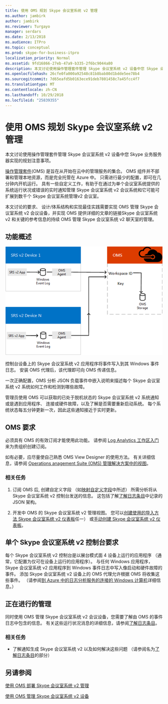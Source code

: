 ```yaml
---
title: 使用 OMS 规划 Skype 会议室系统 v2 管理
ms.author: jambirk
author: jambirk
ms.reviewer: Turgayo
manager: serdars
ms.date: 2/13/2018
ms.audience: ITPro
ms.topic: conceptual
ms.prod: skype-for-business-itpro
localization_priority: Normal
ms.assetid: 9fd16866-27eb-47a9-b335-2f6bc9044a80
description: 本文讨论使用操作管理套件管理 Skype 会议室系统 v2 设备中您 Skype 业务服务器实现的规划注意事项。
ms.openlocfilehash: 26cfe0fa000a92548c81b8bab80d1bdde5ee78b4
ms.sourcegitcommit: 7d65eafd5b0163ece91deb7801458c7a45fcc4f7
ms.translationtype: MT
ms.contentlocale: zh-CN
ms.lasthandoff: 10/29/2018
ms.locfileid: "25839355"
---
```

# <a name="plan-skype-room-systems-v2-management-with-oms"></a>使用 OMS 规划 Skype 会议室系统 v2 管理
 
 本文讨论使用操作管理套件管理 Skype 会议室系统 v2 设备中您 Skype 业务服务器实现的规划注意事项。
  
[操作管理套件](https://docs.microsoft.com/azure/operations-management-suite/operations-management-suite-overview)(OMS) 是旨在从开始在云中的管理服务的集合。 OMS 组件并不部署和管理本地资源，而是完全托管在 Azure 中。 只需进行最少的配置，即可在几分钟内开机运行。 具有一些自定义工作，有助于在通过为单个会议室系统提供的系统运行状况或错误的实时通知管理 Skype 会议室系统 v2 会议系统和它可能可扩展到数千个 Skype 会议室系统管理v2 会议室。
  
本文讨论的要求、 设计/体系结构和实现最佳实践需要实现 OMS 管理 Skype 会议室系统 v2 会议设备，并实现 OMS 提供详细的文章的链接Skype 会议室系统 v2 和关键的参考信息的持续 OMS 管理 Skype 会议室系统 v2 聊天室的管理。 
  
## <a name="functional-overview"></a>功能概述

![使用 OMS 的 SRS 管理图表](../../media/3f2ae1b8-61ea-4cd6-afb4-4bd75ccc746a.png)
  
控制台设备上的 Skype 会议室系统 v2 应用程序将事件写入到其 Windows 事件日志。 安装 OMS 代理后，该代理即可向 OMS 传递信息。 
  
一次正确配置，OMS 分析 JSON 负载事件中嵌入说明来描述每个 Skype 会议室系统 v2 系统如何工作和检测到哪些故障。 
  
管理员使用 OMS 可以获取的已处于脱机状态的 Skype 会议室系统 v2 系统通知或是遇到应用程序、 连接或硬件故障，以及了解是否需要重新启动系统。 每个系统状态每五分钟更新一次，因此这些通知接近于实时更新。
  
## <a name="oms-requirements"></a>OMS 要求

必须具有 OMS 的有效订阅才能使用此功能。 请参阅 [Log Analytics 工作区入门](https://docs.microsoft.com/azure/log-analytics/log-analytics-get-started?toc=%2fazure%2foperations-management-suite%2ftoc.json)来为贵组织创建订阅。
  
如有必要，应尽量使自己熟悉 OMS View Designer 的使用方法。 有关详细信息，请参阅 [Operations anagement Suite (OMS) 管理解决方案中的视图](https://docs.microsoft.com/azure/operations-management-suite/operations-management-suite-solutions-resources-views)。
  
### <a name="related-tasks"></a>相关任务

1. 订阅 OMS 后, 创建自定义字段 （如[映射自定义字段](../../deploy/deploy-clients/with-oms.md#Custom_fields)中所述） 所需分析将从 Skype 会议室系统 v2 控制台发送的信息。 这包括了解[了解日志条目](../../manage/skype-room-systems-v2/oms.md#understand-the-log-entries)中记录的 JSON 架构。
    
2. 开发中 OMS 的 Skype 会议室系统 v2 管理视图。 您可以[创建使用的导入方法 Skype 会议室系统 v2 仪表板](../../deploy/deploy-clients/with-oms.md#create-a-skype-room-systems-v2-dashboard-by-using-the-import-method)任一） 或[手动创建 Skype 会议室系统 v2 仪表板](../../deploy/deploy-clients/with-oms.md#create-a-skype-room-systems-v2-dashboard-manually)。
    
## <a name="individual-skype-room-systems-v2-console-requirements"></a>单个 Skype 会议室系统 v2 控制台要求

每个 Skype 会议室系统 v2 控制台是以展台模式面 4 设备上运行的应用程序 （通常，它配置为仅可在设备上运行的应用程序）。 与任何 Windows 应用程序，Skype 会议室系统 v2 应用程序到 Windows 事件日志中写入像启动和硬件故障的事件。 添加 Skype 会议室系统 v2 设备上的 OMS 代理允许根据 OMS 将收集这些事件。 （请参阅[到 Azure 中的日志分析服务的连接的 Windows 计算机](https://docs.microsoft.com/azure/log-analytics/log-analytics-windows-agents)详细信息。）
  
## <a name="ongoing-management"></a>正在进行的管理

同时使用 OMS 管理 Skype 会议室系统 v2 会议设备，您需要了解由 OMS 的事件日志中包含的信息。 有关这些运行状况消息的详细信息，请参阅[了解日志条目](../../manage/skype-room-systems-v2/oms.md#understand-the-log-entries)。
  
### <a name="related-tasks"></a>相关任务

- 了解通知生成 Skype 会议室系统 v2 以及如何解决这些问题 （请参阅名为[了解日志条目](../../manage/skype-room-systems-v2/oms.md#understand-the-log-entries)的部分）
    
## <a name="see-also"></a>另请参阅

[使用 OMS 部署 Skype 会议室系统 v2 管理](../../deploy/deploy-clients/with-oms.md)
  
[使用 OMS 管理 Skype 会议室系统 v2 设备](../../manage/skype-room-systems-v2/oms.md)